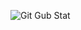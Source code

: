 
![Git Gub Stat](http://github-profile-summary-cards.vercel.app/api/cards/profile-details?username=Brazilianian&theme=github_dark)
